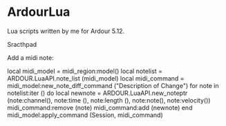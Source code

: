 # ArdourLua
Lua scripts written by me for Ardour 5.12.

Sracthpad

Add a midi note:

local midi_model = midi_region:model()
local notelist = ARDOUR.LuaAPI.note_list (midi_model)
local midi_command = midi_model:new_note_diff_command ("Description of Change")
for note in notelist:iter () do
  local newnote = ARDOUR.LuaAPI.new_noteptr (note:channel(), note:time (), note:length (), note:note(), note:velocity())
  midi_command:remove (note)
  midi_command:add (newnote)
end
midi_model:apply_command (Session, midi_command)
